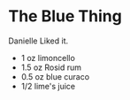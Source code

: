 The Blue Thing 
===============

Danielle Liked it.

- 1 oz limoncello
- 1.5 oz Rosid rum
- 0.5 oz blue curaco
- 1/2 lime's juice